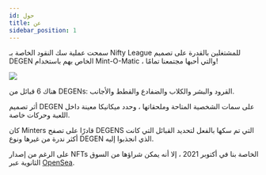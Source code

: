 ```yaml
---
id: حول
title: عن
sidebar_position: 1
---
```


سمحت عملية سك النقود الخاصة بـ Nifty League للمشتغلين بالقدرة على تصميم DEGEN الخاص بهم باستخدام Mint-O-Matic ، والتي أحبها مجتمعنا تمامًا!

![](/img/mintomatic.gif)

هناك 6 قبائل من DEGENs: القرود والبشر والكلاب والضفادع والقطط والأجانب.

أثر تصميم DEGEN على سمات الشخصية المتاحة وملحقاتها ، وحدد ميكانيكا معينة داخل اللعبة وحركات خاصة.

كان Minters قادرًا على تصفح DEGENS التي تم سكها بالفعل لتحديد القبائل التي كانت أكثر ندرة من غيرها ونوع DEGEN الذي انجذبوا إليه.

على الرغم من إصدار NFTs الخاصة بنا في أكتوبر 2021 ، إلا أنه يمكن شراؤها من السوق الثانوية عبر [OpenSea](https://opensea.io/collection/niftydegen).
